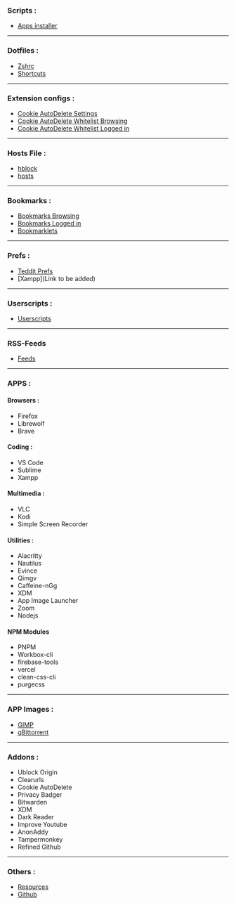 ### Scripts :
- [Apps installer](https://raw.githubusercontent.com/fynks/configs/main/scripts/apps_installer.sh)
---

### Dotfiles :
- [Zshrc](https://raw.githubusercontent.com/fynks/configs/main/dotfiles/remove_this_text.zshrc)
- [Shortcuts](https://raw.githubusercontent.com/fynks/configs/main/dotfiles/custom_shortcuts)
---

### Extension configs :
- [Cookie AutoDelete Settings](https://github.com/fynks/configs/blob/main/dotfiles/CAD_settings.json)
- [Cookie AutoDelete Whitelist Browsing](https://github.com/fynks/configs/blob/main/dotfiles/CAD_white_list_browsing.json)
- [Cookie AutoDelete Whitelist Logged in](https://github.com/fynks/configs/blob/main/dotfiles/CAD_white_list_logged_in.json)
----

### Hosts File :
- [hblock](https://github.com/hectorm/hblock)
- [hosts](https://raw.githubusercontent.com/StevenBlack/hosts/master/hosts)
--- 

### Bookmarks :
- [Bookmarks Browsing](https://github.com/fynks/bookmarks/blob/main/bookmarks_browsing.html)
- [Bookmarks Logged in](https://github.com/fynks/bookmarks/blob/main/bookmarks_logged_in.html)
- [Bookmarklets](https://github.com/fynks/bookmarklets)
----

### Prefs :
- [Teddit Prefs](https://raw.githubusercontent.com/fynks/configs/main/prefs/teddit_prefs.json)
- [Xampp](Link to be added)
---

### Userscripts :
- [Userscripts](https://github.com/fynks/userscripts)
---

### RSS-Feeds
- [Feeds](https://github.com/fynks/bookmarks/blob/main/rss-feeds.opml)
---

### APPS :
#### Browsers :
- Firefox
- Librewolf
- Brave
  
 #### Coding :
 - VS Code
 - Sublime
 - Xampp
    
  #### Multimedia :
  - VLC
  - Kodi
  - Simple Screen Recorder
      
  #### Utilities :
   - Alacritty
   - Nautilus
   - Evince
   - Qimgv
   - Caffeine-nGg
   - XDM
   - App Image Launcher       
   - Zoom  
   - Nodejs
   
  ####  NPM Modules
   - PNPM
   - Workbox-cli
   - firebase-tools
   - vercel
   - clean-css-cli
   - purgecss
----

### APP Images :
- [GIMP](https://github.com/aferrero2707/gimp-appimage)
- [qBittorrent](https://www.appimagehub.com/p/1346648/) 
---

### Addons :
- Ublock Origin
- Clearurls
- Cookie AutoDelete
- Privacy Badger
- Bitwarden
- XDM
- Dark Reader
- Improve Youtube
- AnonAddy
- Tampermonkey
- Refined Github
---

### Others :
- [Resources](https://github.com/fynks/Resources) 
- [Github](https://github.com/fynks/configs)

